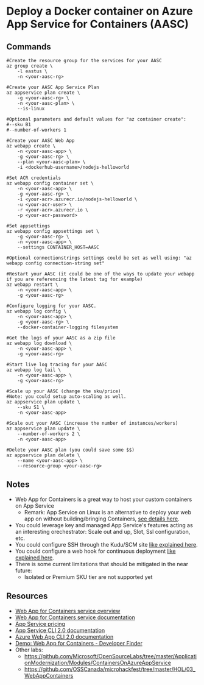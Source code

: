 # Deploy a Docker container on Azure App Service for Containers (AASC)

## Commands

```
#Create the resource group for the services for your AASC
az group create \
    -l eastus \
    -n <your-aasc-rg>

#Create your AASC App Service Plan
az appservice plan create \
    -g <your-aasc-rg> \
    -n <your-aasc-plan> \
    --is-linux

#Optional parameters and default values for "az container create":
#--sku B1
#--number-of-workers 1

#Create your AASC Web App
az webapp create \
    -n <your-aasc-app> \
    -g <your-aasc-rg> \
    --plan <your-aasc-plan> \
    -i <dockerhub-username>/nodejs-helloworld

#Set ACR credentials
az webapp config container set \
    -n <your-aasc-app> \
    -g <your-aasc-rg> \
    -i <your-acr>.azurecr.io/nodejs-helloworld \
    -u <your-acr-user> \
    -r <your-acr>.azurecr.io \
    -p <your-acr-password>

#Set appsettings
az webapp config appsettings set \
    -g <your-aasc-rg> \
    -n <your-aasc-app> \
    --settings CONTAINER_HOST=AASC

#Optional connectionstrings settings could be set as well using: "az webapp config connection-string set"

#Restart your AASC (it could be one of the ways to update your webapp if you are referencing the latest tag for example)
az webapp restart \
    -n <your-aasc-app> \
    -g <your-aasc-rg>

#Configure logging for your AASC.
az webapp log config \
    -n <your-aasc-app> \
    -g <your-aasc-rg> \
    --docker-container-logging filesystem

#Get the logs of your AASC as a zip file
az webapp log download \
    -n <your-aasc-app> \
    -g <your-aasc-rg>

#Start live log tracing for your AASC
az webapp log tail \
    -n <your-aasc-app> \
    -g <your-aasc-rg>

#Scale up your AASC (change the sku/price)
#Note: you could setup auto-scaling as well.
az appservice plan update \
    --sku S1 \
    -n <your-aasc-app>

#Scale out your AASC (increase the number of instances/workers)
az appservice plan update \
    --number-of-workers 2 \
    -n <your-aasc-app>

#Delete your AASC plan (you could save some $$)
az appservice plan delete \
    --name <your-aasc-app> \
    --resource-group <your-aasc-rg>
```

## Notes

- Web App for Containers is a great way to host your custom containers on App Service
  - Remark: App Service on Linux is an alternative to deploy your web app on without building/bringing Containers, [see details here](https://docs.microsoft.com/azure/app-service/containers/app-service-linux-intro).
- You could leverage key and managed App Service's features acting as an interesting orechestrator: Scale out and up, Slot, Ssl configuration, etc.
- You could configure SSH through the Kudu/SCM site [like explained here](https://docs.microsoft.com/azure/app-service/containers/tutorial-custom-docker-image#connect-to-web-app-for-containers-using-ssh).
- You could configure a web hook for continuous deployment [like explained here](https://docs.microsoft.com/azure/app-service/containers/app-service-linux-ci-cd).
- There is some current limitations that should be mitigated in the near future:
  - Isolated or Premium SKU tier are not supported yet

## Resources

- [Web App for Containers service overview](https://azure.microsoft.com/services/app-service/containers/)
- [Web App for Containers service documentation](https://docs.microsoft.com/azure/app-service/containers/)
- [App Service pricing](https://azure.microsoft.com/pricing/details/app-service/)
- [App Service CLI 2.0 documentation](https://docs.microsoft.com/cli/azure/appservice)
- [Azure Web App CLI 2.0 documentation](https://docs.microsoft.com/cli/azure/webapp)
- [Demo: Web App for Containers - Developer Finder](https://aka.ms/devfinder)
- Other labs:
  - https://github.com/Microsoft/OpenSourceLabs/tree/master/ApplicationModernization/Modules/ContainersOnAzureAppService
  - https://github.com/OSSCanada/microhackfest/tree/master/HOL/03_WebAppContainers